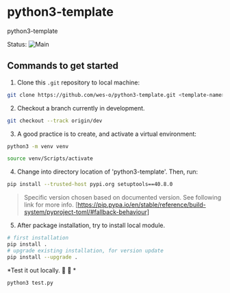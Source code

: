 # python3-template
python3-template

Status: ![Main](https://github.com/wes-o/python3-template/actions/workflows/manual.yml/badge.svg?branch=main)

## Commands to get started

1. Clone this `.git` repository to local machine: 
```bash
git clone https://github.com/wes-o/python3-template.git <template-name> && cd $_
```

2. Checkout a branch currently in development.
```bash
git checkout --track origin/dev
```

3. A good practice is to create, and activate a virtual environment:
```bash
python3 -m venv venv
```
```bash
source venv/Scripts/activate
```

4. Change into directory location of 'python3-template'. Then, run:
```bash
pip install --trusted-host pypi.org setuptools==40.8.0
```

> Specific version chosen based on documented version. See following link for more info.
[https://pip.pypa.io/en/stable/reference/build-system/pyproject-toml/#fallback-behaviour]

5. After package installation, try to install local module.
```bash
# first installation
pip install . 
# upgrade existing installation, for version update 
pip install --upgrade .
```

*Test it out locally. 🎵 :musical_note: *
```bash
python3 test.py
```

